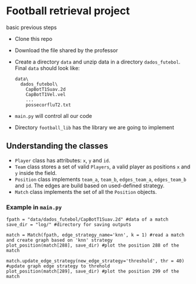 # Football retrieval project

basic previous steps

* Clone this repo
* Download the file shared by the professor
* Create a directory `data` and unzip data in a directory `dados_futebol`. Final `data` should look like:
  ```
  data\
    dados_futebol\
      CapBotT1Suav.2d
      CapBotT1Vel.vel
      ...
      possecorfluT2.txt
  ```

* `main.py` will control all our code
* Directory `football_lib` has the library we are going to implement


## Understanding the classes

* `Player` class has attributes: `x`, `y` and `id`.
* `Team` class stores a set of valid `Players`, a valid player as positions `x` and `y` inside the field.
* `Position` class implements `team_a`, `team_b`, `edges_team_a`, `edges_team_b` and `id`. The edges are build based on used-defined strategy.
* `Match` class implements the set of all the `Position` objects.

### Example in `main.py`

```
fpath = "data/dados_futebol/CapBotT1Suav.2d" #data of a match
save_dir = "log/" #directory for saving outputs

match = Match(fpath, edge_strategy_name='knn', k = 1) #read a match and create graph based on 'knn' strategy
plot_position(match[288], save_dir) #plot the position 288 of the match

match.update_edge_strategy(new_edge_strategy='threshold', thr = 40) #update graph edge strategy to threhold 
plot_position(match[289], save_dir) #plot the position 299 of the match
```